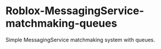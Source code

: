# Roblox-MessagingService-matchmaking-queues
Simple MessagingService matchmaking system with queues.
